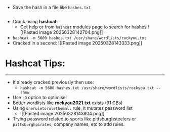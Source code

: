 - Save the hash in a file like `hashes.txt`
```

```
- Crack using **hashcat**:
	- Get help or from `hashcat` modules page to search for hashes
![[Pasted image 20250328142704.png]]
- `hashcat -m 5600 hashes.txt /usr/share/wordlists/rockyou.txt`
- Cracked in a second:
![[Pasted image 20250328143333.png]]

# Hashcat Tips:
---
- If already cracked previously then use:
	- `hashcat -m 5600 hashes.txt /usr/share/wordlists/rockyou.txt --show`
- Use `-O` option to optimisel
- Better wordlists like **rockyou2021.txt** exists (91 GBs)
- Using `oneruletorulethemall` rule, it mutates password list
	- ![[Pasted image 20250328143804.png]]
- Trying password related to sports like pittsburghsteelers or `pittsburghpirates`, company names, etc to add rules.